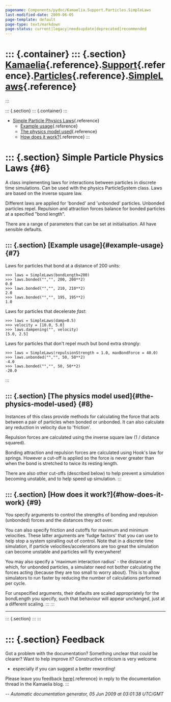 ```yaml
---
pagename: Components/pydoc/Kamaelia.Support.Particles.SimpleLaws
last-modified-date: 2009-06-05
page-template: default
page-type: text/markdown
page-status: current|legacy|needsupdate|deprecated|recommended
---
```

::: {.container}
::: {.section}
[Kamaelia](/Components/pydoc/Kamaelia.html){.reference}.[Support](/Components/pydoc/Kamaelia.Support.html){.reference}.[Particles](/Components/pydoc/Kamaelia.Support.Particles.html){.reference}.[SimpleLaws](/Components/pydoc/Kamaelia.Support.Particles.SimpleLaws.html){.reference}
========================================================================================================================================================================================================================================================================================
:::

::: {.section}
::: {.container}
:::

-   [Simple Particle Physics Laws](#6){.reference}
    -   [Example usage](#7){.reference}
    -   [The physics model used](#8){.reference}
    -   [How does it work?](#9){.reference}
:::

::: {.section}
Simple Particle Physics Laws {#6}
============================

A class implementing laws for interactions between particles in discrete
time simulations. Can be used with the physics ParticleSystem class.
Laws are based on the inverse square law.

Different laws are applied for \'bonded\' and \'unbonded\' particles.
Unbonded particles repel. Repulsion and attraction forces balance for
bonded particles at a specified \"bond length\".

There are a range of parameters that can be set at initialisation. All
have sensible defaults.

::: {.section}
[Example usage]{#example-usage} {#7}
-------------------------------

Laws for particles that bond at a distance of 200 units:

``` {.literal-block}
>>> laws = SimpleLaws(bondLength=200)
>>> laws.bonded("","", 200, 200**2)
0.0
>>> laws.bonded("","", 210, 210**2)
2.0
>>> laws.bonded("","", 195, 195**2)
1.0
```

Laws for particles that decelerate *fast*:

``` {.literal-block}
>>> laws = SimpleLaws(damp=0.5)
>>> velocity = [10.0, 5.0]
>>> laws.dampening("", velocity)
[5.0, 2.5]
```

Laws for particles that don\'t repel much but bond extra strongly:

``` {.literal-block}
>>> laws = SimpleLaws(repulsionStrength = 1.0, maxBondForce = 40.0)
>>> laws.unbonded("","", 50, 50**2)
-4.0
>>> laws.bonded("","", 50, 50**2)
-20.0
```
:::

::: {.section}
[The physics model used]{#the-physics-model-used} {#8}
-------------------------------------------------

Instances of this class provide methods for calculating the force that
acts between a pair of particles when bonded or unbonded. It can also
calculate any reduction in velocity due to \'friction\'.

Repulsion forces are calculated using the inverse square law (1 /
distance squared).

Bonding attraction and repulsion forces are calculated using Hook\'s law
for springs. However a cut-off is applied so the force is never greater
than when the bond is stretched to twice its resting length.

There are also other cut-offs (described below) to help prevent a
simulation becoming unstable, and to help speed up simulation.
:::

::: {.section}
[How does it work?]{#how-does-it-work} {#9}
--------------------------------------

You specify arguments to control the strengths of bonding and repulsion
(unbonded) forces and the distances they act over.

You can also specify friction and cutoffs for maximum and minimum
velocities. These latter arguments are \'fudge factors\' that you can
use to help stop a system spiralling out of control. Note that in a
discrete time simulation, if particle velocities/accelerations are too
great the simulation can become unstable and particles will fly
everywhere!

You may also specify a \'maximum interaction radius\' - the distance at
which, for unbonded particles, a simulator need not bother calculating
the forces acting (because they are too small to worry about). This is
to allow simulators to run faster by reducing the number of calculations
performed per cycle.

For unspecified arguments, their defaults are scaled appropriately for
the bondLength you specify, such that behaviour will appear unchanged,
just at a different scaling.
:::
:::

------------------------------------------------------------------------

::: {.section}
:::
:::

::: {.section}
Feedback
========

Got a problem with the documentation? Something unclear that could be
clearer? Want to help improve it? Constructive criticism is very welcome
- especially if you can suggest a better rewording!

Please leave you feedback
[here](../../../cgi-bin/blog/blog.cgi?rm=viewpost&nodeid=1142023701){.reference}
in reply to the documentation thread in the Kamaelia blog.
:::

*\-- Automatic documentation generator, 05 Jun 2009 at 03:01:38 UTC/GMT*
